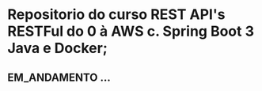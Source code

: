# Repositorio do curso REST API's RESTFul do 0 à AWS c. Spring Boot 3 Java e Docker;

## EM_ANDAMENTO ...
 

